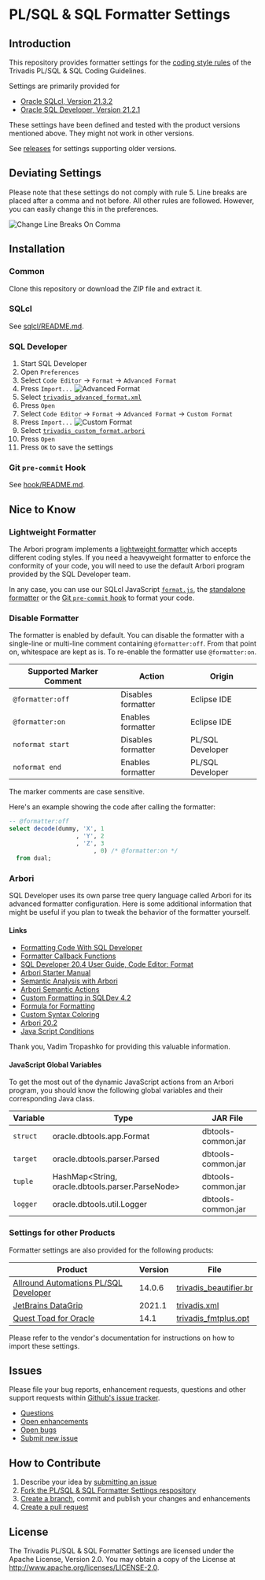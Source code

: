 # PL/SQL & SQL Formatter Settings

## Introduction

This repository provides formatter settings for the [coding style rules](https://trivadis.github.io/plsql-and-sql-coding-guidelines/v4.0/3-coding-style/coding-style/#rules) of the Trivadis PL/SQL & SQL Coding Guidelines.

Settings are primarily provided for

- [Oracle SQLcl, Version 21.3.2](https://www.oracle.com/tools/downloads/sqlcl-downloads.html)
- [Oracle SQL Developer, Version 21.2.1](https://www.oracle.com/tools/downloads/sqldev-downloads.html)

These settings have been defined and tested with the product versions mentioned above. They might not work in other versions.

See [releases](https://github.com/Trivadis/plsql-formatter-settings/releases) for settings supporting older versions.

## Deviating Settings

Please note that these settings do not comply with rule 5. Line breaks are placed after a comma and not before. All other rules are followed. However, you can easily change this in the preferences.

![Change Line Breaks On Comma](images/change_line_breaks_on_comma.png)

## Installation

### Common

Clone this repository or download the ZIP file and extract it. 

### SQLcl

See [sqlcl/README.md](sqlcl/README.md).

### SQL Developer

1. Start SQL Developer
2. Open `Preferences`
3. Select `Code Editor` -> `Format` -> `Advanced Format`
4. Press `Import...`
   ![Advanced Format](images/advanced_format.png)
5. Select [`trivadis_advanced_format.xml`](settings/sql_developer/trivadis_advanced_format.xml)
6. Press `Open`
7. Select `Code Editor` -> `Format` -> `Advanced Format` -> `Custom Format`
8. Press `Import...`
   ![Custom Format](images/custom_format.png)
9. Select [`trivadis_custom_format.arbori`](settings/sql_developer/trivadis_custom_format.arbori)
10. Press `Open`
11. Press `OK` to save the settings

### Git `pre-commit` Hook

See [hook/README.md](hook/README.md).

## Nice to Know

### Lightweight Formatter

The Arbori program implements a [lightweight formatter](https://www.salvis.com/blog/2021/07/18/lightweight-formatter-for-pl-sql-sql/) which accepts different coding styles. If you need a heavyweight formatter to enforce the conformity of your code, you will need to use the default Arbori program provided by the SQL Developer team. 

In any case, you can use our SQLcl JavaScript [`format.js`](sqlcl/README.md), the [standalone formatter](standalone/README.md) or the [Git `pre-commit` hook](hook/README.md) to format your code.

### Disable Formatter

The formatter is enabled by default. You can disable the formatter with a single-line or multi-line comment containing `@formatter:off`. From that point on, whitespace are kept as is. To re-enable the formatter use `@formatter:on`. 

Supported Marker Comment | Action | Origin 
-- | -- | --
`@formatter:off` | Disables formatter | Eclipse IDE
`@formatter:on` | Enables formatter | Eclipse IDE
`noformat start` | Disables formatter | PL/SQL Developer
`noformat end` | Enables formatter | PL/SQL Developer

The marker comments are case sensitive.

Here's an example showing the code after calling the formatter:

```sql
-- @formatter:off
select decode(dummy, 'X', 1 
                   , 'Y', 2
                   , 'Z', 3
                        , 0) /* @formatter:on */
  from dual;
```

### Arbori

SQL Developer uses its own parse tree query language called Arbori for its advanced formatter configuration. Here is some additional information that might be useful if you plan to tweak the behavior of the formatter yourself.

#### Links

- [Formatting Code With SQL Developer](https://www.salvis.com/blog/2020/04/13/formatting-code-with-sql-developer/)
- [Formatter Callback Functions](https://www.salvis.com/blog/2020/11/12/formatter-callback-functions/)
- [SQL Developer 20.4 User Guide, Code Editor: Format](https://docs.oracle.com/en/database/oracle/sql-developer/20.4/rptug/sql-developer-concepts-usage.html#GUID-9421DA6E-A48A-427B-88C9-4414D83EC9D1__GUID-64BE7F6C-37D1-4D21-96A5-E9A19C7D3543)
- [Arbori Starter Manual](https://vadimtropashko.files.wordpress.com/2017/02/arbori-starter-manual.pdf)
- [Semantic Analysis with Arbori](https://vadimtropashko.files.wordpress.com/2019/11/arbori.pdf)
- [Arbori Semantic Actions](https://vadimtropashko.wordpress.com/2019/08/01/arbori-semantic-actions/)
- [Custom Formatting in SQLDev 4.2](https://vadimtropashko.wordpress.com/2017/01/03/custom-formatting-in-sqldev-4-2/)
- [Formula for Formatting](https://vadimtropashko.wordpress.com/2017/09/28/formatting-formulas/) 
- [Custom Syntax Coloring](https://vadimtropashko.wordpress.com/2018/10/10/custom-syntax-coloring/)
- [Arbori 20.2](https://vadimtropashko.wordpress.com/2020/06/19/arbori-20-2/)
- [Java Script Conditions](https://vadimtropashko.wordpress.com/2020/05/29/java-script-conditions/)

Thank you, Vadim Tropashko for providing this valuable information.

#### JavaScript Global Variables

To get the most out of the dynamic JavaScript actions from an Arbori program, you should know the following global variables and their corresponding Java class. 

Variable | Type                                             | JAR File
-------- | ------------------------------------------------ | -----------------------
`struct` | oracle.dbtools.app.Format                        | dbtools-common.jar
`target` | oracle.dbtools.parser.Parsed                     | dbtools-common.jar 
`tuple`  | HashMap<String, oracle.dbtools.parser.ParseNode> | dbtools-common.jar
`logger` | oracle.dbtools.util.Logger                       | dbtools-common.jar

### Settings for other Products

Formatter settings are also provided for the following products:

Product | Version | File
------- | ------- | ---------
[Allround Automations PL/SQL Developer](https://www.allroundautomations.com/products/pl-sql-developer/) | 14.0.6 | [trivadis_beautifier.br](settings/plsql_developer/trivadis_beautifier.br)
[JetBrains DataGrip](https://www.jetbrains.com/datagrip/) | 2021.1 | [trivadis.xml](settings/datagrip/trivadis.xml)
[Quest Toad for Oracle](https://www.quest.com/products/toad-for-oracle/) | 14.1 | [trivadis_fmtplus.opt](settings/toad/trivadis_fmtplus.opt)

Please refer to the vendor's documentation for instructions on how to import these settings.

## Issues
Please file your bug reports, enhancement requests, questions and other support requests within [Github's issue tracker](https://help.github.com/articles/about-issues/).

* [Questions](https://github.com/Trivadis/plsql-formatter-settings/issues?q=is%3Aissue+label%3Aquestion)
* [Open enhancements](https://github.com/Trivadis/plsql-formatter-settings/issues?q=is%3Aopen+is%3Aissue+label%3Aenhancement)
* [Open bugs](https://github.com/Trivadis/plsql-formatter-settings/issues?q=is%3Aopen+is%3Aissue+label%3Abug)
* [Submit new issue](https://github.com/Trivadis/plsql-formatter-settings/issues/new)

## How to Contribute

1. Describe your idea by [submitting an issue](https://github.com/Trivadis/plsql-formatter-settings/issues/new)
2. [Fork the PL/SQL & SQL Formatter Settings respository](https://github.com/Trivadis/plsql-formatter-settings/fork)
3. [Create a branch](https://help.github.com/articles/creating-and-deleting-branches-within-your-repository/), commit and publish your changes and enhancements
4. [Create a pull request](https://help.github.com/articles/creating-a-pull-request/)

## License

The Trivadis PL/SQL & SQL Formatter Settings are licensed under the Apache License, Version 2.0. You may obtain a copy of the License at <http://www.apache.org/licenses/LICENSE-2.0>.
